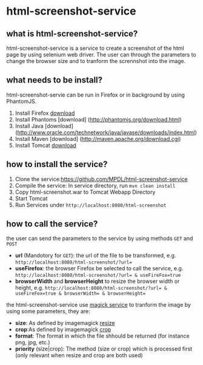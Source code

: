 html-screenshot-service
=======================

what is html-screenshot-service?
--------------------------------
html-screenshot-service is a service to create a screenshot of the html page by using selenium web driver.
The user can through the parameters to change the browser size and to tranform the scrennshot into the
image.

what needs to be install?
----------------------
html-screenshot-servie can be run in Firefox or in background by using PhantomJS.<br />
1. Install Firefox [download](https://www.mozilla.org/)<br />
2. Install Phantoms [download] (http://phantomjs.org/download.html) <br />
3. Install Java [download] (http://www.oracle.com/technetwork/java/javase/downloads/index.html)<br /> 
4. Install Maven [download] (http://maven.apache.org/download.cgi) <br />
5. Install Tomcat [download](http://maven.apache.org/download.cgi)<br />

how to install the service?
--------------------------
1. Clone the service:https://github.com/MPDL/html-screenshot-service
2. Compile the service: In service directory, run `mvn clean install`
3. Copy html-screenshot.war to Tomcat Webapp Directory
4. Start Tomcat
5. Run Services under `http://localhost:8080/html-screenshot`

how to call the service?
-----------------------
the user can send the parameters to the service by using methods `GET` and `POST` <br />
- **url** (Mandotory for `GET`): the url of the file to be transformed, e.g. `http://localhost:8080/html-screenshot/?url=`
- **useFirefox**: the browser Firefox be selected to call the service, e.g. `http://localhost:8080/html-screenshot/?url= & useFireFox=true`
- **browserWidth** and **browserHeight** to resize the browser width or height, e.g. `http://localhost:8080/html-screenshot/?url= & useFireFox=true & browserWidth= & browserHeight=`<br />

the html-screenshot-service use [magick service](https://github.com/MPDL/magick-service) to tranform the image by using some parameters, they are:
- **size**: As defined by imagemagick [resize](http://www.imagemagick.org/script/command-line-options.php#resize)
- **crop**:As defined by imagemagick [crop](http://www.imagemagick.org/script/command-line-options.php#crop)
- **format**: The format in which the file shhould be returned (for instance png, jpg, etc.)
- **priority** (size|crop): The method (size or crop) which is processed first (only relevant when resize and crop are both used)




